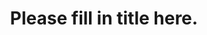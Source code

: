 ---
title: "Please fill in title here."
link: "Please Put url Link here"
month: "Please put month here"
year: 2001
lang: "en"
---